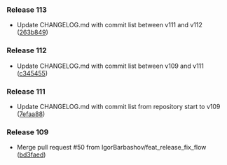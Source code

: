 ### Release 113

* Update CHANGELOG.md with commit list between v111 and v112 ([263b849](https://github.com/IgorBarbashov/shri-infra-homework/commit/263b849c5596e8d64b9e62e284c623e1e691428d))

### Release 112

* Update CHANGELOG.md with commit list between v109 and v111 ([c345455](https://github.com/IgorBarbashov/shri-infra-homework/commit/c345455616f4bd8337da52cd64067e1608860b2d))

### Release 111

* Update CHANGELOG.md with commit list from repository start to v109 ([7efaa88](https://github.com/IgorBarbashov/shri-infra-homework/commit/7efaa888d9c9830cf63f24fa3abcd64e650d105c))

### Release 109

* Merge pull request #50 from IgorBarbashov/feat_release_fix_flow ([bd3faed](https://github.com/IgorBarbashov/shri-infra-homework/commit/bd3faed4520479f18f74e30bd6aea838e92244fe))
